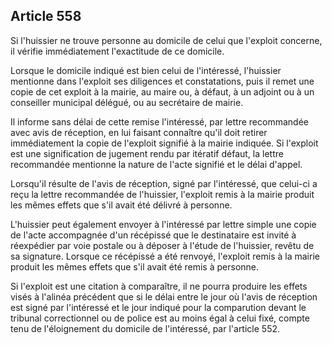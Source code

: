 Article 558
----
Si l'huissier ne trouve personne au domicile de celui que l'exploit concerne, il
vérifie immédiatement l'exactitude de ce domicile.

Lorsque le domicile indiqué est bien celui de l'intéressé, l'huissier mentionne
dans l'exploit ses diligences et constatations, puis il remet une copie de cet
exploit à la mairie, au maire ou, à défaut, à un adjoint ou à un conseiller
municipal délégué, ou au secrétaire de mairie.

Il informe sans délai de cette remise l'intéressé, par lettre recommandée avec
avis de réception, en lui faisant connaître qu'il doit retirer immédiatement la
copie de l'exploit signifié à la mairie indiquée. Si l'exploit est une
signification de jugement rendu par itératif défaut, la lettre recommandée
mentionne la nature de l'acte signifié et le délai d'appel.

Lorsqu'il résulte de l'avis de réception, signé par l'intéressé, que celui-ci a
reçu la lettre recommandée de l'huissier, l'exploit remis à la mairie produit
les mêmes effets que s'il avait été délivré à personne.

L'huissier peut également envoyer à l'intéressé par lettre simple une copie de
l'acte accompagnée d'un récépissé que le destinataire est invité à réexpédier
par voie postale ou à déposer à l'étude de l'huissier, revêtu de sa signature.
Lorsque ce récépissé a été renvoyé, l'exploit remis à la mairie produit les
mêmes effets que s'il avait été remis à personne.

Si l'exploit est une citation à comparaître, il ne pourra produire les effets
visés à l'alinéa précédent que si le délai entre le jour où l'avis de réception
est signé par l'intéressé et le jour indiqué pour la comparution devant le
tribunal correctionnel ou de police est au moins égal à celui fixé, compte tenu
de l'éloignement du domicile de l'intéressé, par l'article 552.
